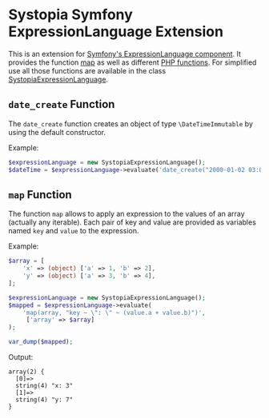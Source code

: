 # Systopia Symfony ExpressionLanguage Extension

This is an extension for
[Symfony's ExpressionLanguage component](https://symfony.com/doc/current/components/expression_language.html).
It provides the function
[map](./src/FunctionProvider/MapExpressionFunctionProvider.php) as well as
different [PHP functions](./src/FunctionProvider/PhpFunctionsFunctionProvider.php).
For simplified use all those functions are available in the class
[SystopiaExpressionLanguage](./src/SystopiaExpressionLanguage.php).

## `date_create` Function

The `date_create` function creates an object of type `\DateTimeImmutable` by
using the default constructor.

Example:

```php
$expressionLanguage = new SystopiaExpressionLanguage();
$dateTime = $expressionLanguage->evaluate('date_create("2000-01-02 03:04:05")');
```

## `map` Function

The function `map` allows to apply an expression to the values of an array
(actually any iterable). Each pair of key and value are provided as variables
named `key` and `value` to the expression.

Example:

```php
$array = [
    'x' => (object) ['a' => 1, 'b' => 2],
    'y' => (object) ['a' => 3, 'b' => 4],
];

$expressionLanguage = new SystopiaExpressionLanguage();
$mapped = $expressionLanguage->evaluate(
    'map(array, "key ~ \": \" ~ (value.a + value.b)")',
     ['array' => $array]
);

var_dump($mapped);
```

Output:

```
array(2) {
  [0]=>
  string(4) "x: 3"
  [1]=>
  string(4) "y: 7"
}
```
